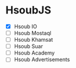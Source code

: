 # HsoubJS
- [x] Hsoub IO
- [ ] Hsoub Mostaql
- [ ] Hsoub Khamsat
- [ ] Hsoub Suar
- [ ] Hsoub Academy
- [ ] Hsoub Advertisements
